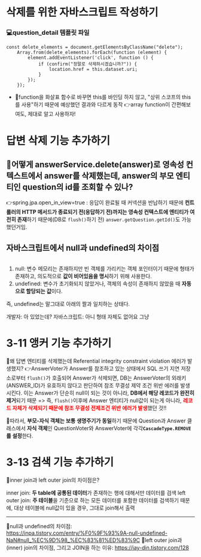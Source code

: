 <h1 id="삭제를-위한-자바스크립트-작성하기">삭제를 위한 자바스크립트 작성하기</h1>
<h3 id="💻question_detail-템플릿-파일">💻question_detail 템플릿 파일</h3>
<pre><code class="language-javascript">const delete_elements = document.getElementsByClassName(&quot;delete&quot;);
    Array.from(delete_elements).forEach(function (element) {
        element.addEventListener('click', function () {
            if (confirm(&quot;정말로 삭제하시겠습니까?&quot;)) {
                location.href = this.dataset.uri;
            }
        });
    });</code></pre>
<ul>
<li>🚩function을 화살표 함수로 바꾸면 this를 바인딩 하지 않고, &quot;상위 스코프의 this를 사용&quot;하기 때문에 예상했던 결과와 다르게 동작
👉array function이 간편해보여도, 제대로 알고 사용하자!</li>
</ul>
<h1 id="답변-삭제-기능-추가하기">답변 삭제 기능 추가하기</h1>
<h2 id="🤔어떻게-answerservicedeleteanswer로-영속성-컨텍스트에서-answer를-삭제했는데-answer의-부모-엔티티인-question의-id를-조회할-수-있나">🤔어떻게 answerService.delete(answer)로 영속성 컨텍스트에서 answer를 삭제했는데, answer의 부모 엔티티인 question의 id를 조회할 수 있나?</h2>
<p>👉spring.jpa.open_in_view=true : 응답이 완료될 때 커넥션을 반납하기 때문에 <strong>컨트롤러의 HTTP 메서드가 종료되기 전(응답하기 전)까지는 영속성 컨텍스트에 엔티티가 여전히 존재</strong>하기 때문에(DB로 <code>flush()</code>하기 전) <code>answer.getQuestion.getId()</code>도 가능했던거임.</p>
<h2 id="자바스크립트에서-null과-undefined의-차이점">자바스크립트에서 null과 undefined의 차이점</h2>
<p><img alt="" src="https://velog.velcdn.com/images/csj0209/post/b7d72498-0789-4de5-a7c0-930e5b06d410/image.png" /></p>
<ol>
<li>null: 변수 메모리는 존재하지만 빈 객체를 가리키는 객체 포인터이기 때문에 형태가 존재하고, 의도적으로 <strong>값이 비어있음을 명시</strong>하기 위해 사용한다.</li>
<li>undefined: 변수가 초기화되지 않았거나, 객체의 속성이 존재하지 않았을 때 <strong>자동으로 할당되는 값</strong>이다.</li>
</ol>
<p>즉, undefined는 말그대로 아래의 짤과 일치하는 상태다.</p>
<p>개발자: 아 있었는데? 
자바스크립트: 아니 형태 자체도 없어요 그냥
<img alt="" src="https://velog.velcdn.com/images/csj0209/post/307b512d-ed52-483d-b500-e65c55f1f15c/image.png" /></p>
<h1 id="311-앵커-기능-추가하기">3‑11 앵커 기능 추가하기</h1>
<p>🤔왜 답변 엔티티를 삭제했는데 Referential integrity constraint violation 에러가 발생했지?
👉AnswerVoter가 Answer를 참조하고 있는 상태에서 SQL 쓰기 지연 저장소로부터 <code>flush()</code>가 호출되어 Answer가 삭제되면, DB는 AnswerVoter의 외래키(ANSWER_ID)가 유효하지 않다고 판단하여 참조 무결성 제약 조건 위반 에러를 발생시킨다. 
이는 Answer가 단순히 null이 되는 것이 아니라, <strong>DB에서 해당 레코드가 완전히 제거</strong>되기 때문
=&gt; 즉, <code>flush()</code>이후에 Answer 엔티티가 null값이 되는게 아니라, <span style="color: red;"><strong>레코드 자체가 삭제되기 때문에 참조 무결성 전제조건 위반 에러가 발생</strong></span>했던 것!!</p>
<p>🔨따라서, <strong>부모-자식 객체는 보통 생명주기가 동일</strong>하기 때문에 Question과 Answer 클래스에서 <strong>자식 객체</strong>인 QuestionVoter와 AnswerVoter에 각각<strong><code>CascadeType.REMOVE</code>를 설정</strong>한다.</p>
<h1 id="313-검색-기능-추가하기">3‑13 검색 기능 추가하기</h1>
<p>🤔inner join과 left outer join의 차이점은?
<img alt="" src="https://velog.velcdn.com/images/csj0209/post/c788270a-e6ee-4bab-bd3a-b28cf4c458b1/image.png" /></p>
<p>inner join: <strong>두 table에 공통된 데이터</strong>가 존재하는 행에 대해서만 데이터를 검색
left outer join: <strong>주 테이블</strong>을 기준으로 하는 모든 데이터를 포함한 데이터를 검색하기 때문에, 대상 테이블에 null값이 있을 경우, 그대로 join해서 출력</p>
<hr />
<p>🔗null과 undefined의 차이점: <a href="https://inpa.tistory.com/entry/%F0%9F%93%9A-null-undefined-NaN#null_%EC%9D%98_%EC%83%81%ED%83%9C">https://inpa.tistory.com/entry/%F0%9F%93%9A-null-undefined-NaN#null_%EC%9D%98_%EC%83%81%ED%83%9C</a>
🔗left outer join과 (inner) join의 차이점, 그리고 JOIN을 하는 이유: <a href="https://jay-din.tistory.com/128">https://jay-din.tistory.com/128</a></p>